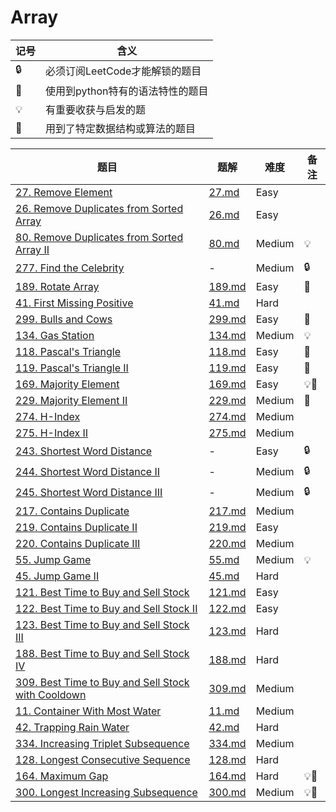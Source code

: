 # Array

| 记号 | 含义 |
| ---- | ---- |
| 🔒 | 必须订阅LeetCode才能解锁的题目 |
| 🐲 | 使用到python特有的语法特性的题目 |
| 💡 | 有重要收获与启发的题 |
| 📡 | 用到了特定数据结构或算法的题目 |

| 题目 | 题解 | 难度 | 备注 |
| ---- | ---- | ---- | ---- |
| [27. Remove Element](https://leetcode.com/problems/remove-element/) | [27.md](../solutions/27.md) |  Easy | |
| [26. Remove Duplicates from Sorted Array](https://leetcode.com/problems/remove-duplicates-from-sorted-array/) | [26.md](../solutions/26.md) | Easy | |
| [80. Remove Duplicates from Sorted Array II](https://leetcode.com/problems/remove-duplicates-from-sorted-array-ii/) | [80.md](../solutions/80.md) | Medium | 💡 |
| [277. Find the Celebrity](https://leetcode.com/problems/find-the-celebrity/) | - | Medium | 🔒 |
| [189. Rotate Array](https://leetcode.com/problems/rotate-array/) | [189.md](../solutions/189.md) | Easy | 🐲 |
| [41. First Missing Positive](https://leetcode.com/problems/first-missing-positive/) | [41.md](../solutions/41.md) | Hard | |
| [299. Bulls and Cows](https://leetcode.com/problems/bulls-and-cows/) | [299.md](../solutions/299.md) | Easy | 🐲 |
| [134. Gas Station](https://leetcode.com/problems/gas-station/) | [134.md](../solutions/134.md) | Medium | 💡 |
| [118. Pascal's Triangle](https://leetcode.com/problems/pascals-triangle/) | [118.md](../solutions/118.md) | Easy | 🐲 |
| [119. Pascal's Triangle II](https://leetcode.com/problems/pascals-triangle-ii/) | [119.md](../solutions/119.md) | Easy | 🐲 |
| [169. Majority Element](https://leetcode.com/problems/majority-element/) | [169.md](../solutions/169.md) | Easy | 💡📡 |
| [229. Majority Element II](https://leetcode.com/problems/majority-element-ii/) | [229.md](../solutions/229.md) | Medium | 📡 |
| [274. H-Index](https://leetcode.com/problems/h-index/) | [274.md](../solutions/274.md) | Medium | |
| [275. H-Index II](https://leetcode.com/problems/h-index-ii/) | [275.md](../solutions/275.md) | Medium | |
| [243. Shortest Word Distance](https://leetcode.com/problems/shortest-word-distance/) | - | Easy | 🔒 |
| [244. Shortest Word Distance II](https://leetcode.com/problems/shortest-word-distance-ii/) | - | Medium | 🔒 |
| [245. Shortest Word Distance III](https://leetcode.com/problems/shortest-word-distance-iii/) | - | Medium | 🔒 |
| [217. Contains Duplicate](https://leetcode.com/problems/contains-duplicate/) | [217.md](../solutions/217.md) | Medium | |
| [219. Contains Duplicate II](https://leetcode.com/problems/contains-duplicate-ii/) | [219.md](../solutions/219.md) | Easy | |
| [220. Contains Duplicate III](https://leetcode.com/problems/contains-duplicate-iii/) | [220.md](../solutions/220.md) | Medium | |
| [55. Jump Game](https://leetcode.com/problems/jump-game/) | [55.md](../solutions/55.md) | Medium | 💡 |
| [45. Jump Game II](https://leetcode.com/problems/jump-game-ii/) | [45.md](../solutions/45.md) | Hard | |
| [121. Best Time to Buy and Sell Stock](https://leetcode.com/problems/best-time-to-buy-and-sell-stock/) | [121.md](../solutions/121.md) | Easy | |
| [122. Best Time to Buy and Sell Stock II](https://leetcode.com/problems/best-time-to-buy-and-sell-stock-ii/) | [122.md](../solutions/122.md) | Easy | |
| [123. Best Time to Buy and Sell Stock III](https://leetcode.com/problems/best-time-to-buy-and-sell-stock-iii/) | [123.md](../solutions/123.md) | Hard | |
| [188. Best Time to Buy and Sell Stock IV](https://leetcode.com/problems/best-time-to-buy-and-sell-stock-iv/) | [188.md](../solutions/188.md) | Hard | |
| [309. Best Time to Buy and Sell Stock with Cooldown](https://leetcode.com/problems/best-time-to-buy-and-sell-stock-with-cooldown/) | [309.md](../solutions/309.md) | Medium | |
| [11. Container With Most Water](https://leetcode.com/problems/container-with-most-water/) | [11.md](../solutions/11.md) | Medium | |
| [42. Trapping Rain Water](https://leetcode.com/problems/trapping-rain-water/) | [42.md](../solutions/42.md) | Hard | |
| [334. Increasing Triplet Subsequence](https://leetcode.com/problems/increasing-triplet-subsequence/) | [334.md](../solutions/334.md) | Medium | |
| [128. Longest Consecutive Sequence](https://leetcode.com/problems/longest-consecutive-sequence/) | [128.md](../solutions/128.md) | Hard | |
| [164. Maximum Gap](https://leetcode.com/problems/maximum-gap/) | [164.md](../solutions/164.md) | Hard | 💡📡 |
| [300. Longest Increasing Subsequence](https://leetcode.com/problems/longest-increasing-subsequence/) | [300.md](../solutions/300.md) | Medium | 💡📡 |
